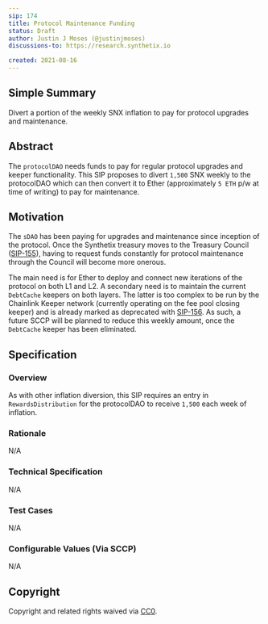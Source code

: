 ```yaml
---
sip: 174
title: Protocol Maintenance Funding
status: Draft
author: Justin J Moses (@justinjmoses)
discussions-to: https://research.synthetix.io

created: 2021-08-16
---
```


<!--You can leave these HTML comments in your merged SIP and delete the visible duplicate text guides, they will not appear and may be helpful to refer to if you edit it again. This is the suggested template for new SIPs. Note that an SIP number will be assigned by an editor. When opening a pull request to submit your SIP, please use an abbreviated title in the filename, `sip-draft_title_abbrev.md`. The title should be 44 characters or less.-->

## Simple Summary

<!--"If you can't explain it simply, you don't understand it well enough." Simply describe the outcome the proposed changes intends to achieve. This should be non-technical and accessible to a casual community member.-->

Divert a portion of the weekly SNX inflation to pay for protocol upgrades and maintenance.

## Abstract

<!--A short (~200 word) description of the proposed change, the abstract should clearly describe the proposed change. This is what *will* be done if the SIP is implemented, not *why* it should be done or *how* it will be done. If the SIP proposes deploying a new contract, write, "we propose to deploy a new contract that will do x".-->

The `protocolDAO` needs funds to pay for regular protocol upgrades and keeper functionality. This SIP proposes to divert `1,500` SNX weekly to the protocolDAO which can then convert it to Ether (approximately `5 ETH` p/w at time of writing) to pay for maintenance.

## Motivation

<!--This is the problem statement. This is the *why* of the SIP. It should clearly explain *why* the current state of the protocol is inadequate.  It is critical that you explain *why* the change is needed, if the SIP proposes changing how something is calculated, you must address *why* the current calculation is inaccurate or wrong. This is not the place to describe how the SIP will address the issue!-->

The `sDAO` has been paying for upgrades and maintenance since inception of the protocol. Once the Synthetix treasury moves to the Treasury Council ([SIP-155](./sip-155.md)), having to request funds constantly for protocol maintenance through the Council will become more onerous.

The main need is for Ether to deploy and connect new iterations of the protocol on both L1 and L2. A secondary need is to maintain the current `DebtCache` keepers on both layers. The latter is too complex to be run by the Chainlink Keeper network (currently operating on the fee pool closing keeper) and is already marked as deprecated with [SIP-156](./sip-156.md). As such, a future SCCP will be planned to reduce this weekly amount, once the `DebtCache` keeper has been eliminated.

## Specification

<!--The specification should describe the syntax and semantics of any new feature, there are five sections
1. Overview
2. Rationale
3. Technical Specification
4. Test Cases
5. Configurable Values
-->

### Overview

<!--This is a high level overview of *how* the SIP will solve the problem. The overview should clearly describe how the new feature will be implemented.-->

As with other inflation diversion, this SIP requires an entry in `RewardsDistribution` for the protocolDAO to receive `1,500` each week of inflation.

### Rationale

<!--This is where you explain the reasoning behind how you propose to solve the problem. Why did you propose to implement the change in this way, what were the considerations and trade-offs. The rationale fleshes out what motivated the design and why particular design decisions were made. It should describe alternate designs that were considered and related work. The rationale may also provide evidence of consensus within the community, and should discuss important objections or concerns raised during discussion.-->

N/A

### Technical Specification

<!--The technical specification should outline the public API of the changes proposed. That is, changes to any of the interfaces Synthetix currently exposes or the creations of new ones.-->

N/A

### Test Cases

<!--Test cases for an implementation are mandatory for SIPs but can be included with the implementation..-->

N/A

### Configurable Values (Via SCCP)

<!--Please list all values configurable via SCCP under this implementation.-->

N/A

## Copyright

Copyright and related rights waived via [CC0](https://creativecommons.org/publicdomain/zero/1.0/).
